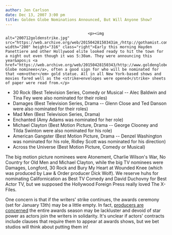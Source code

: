 ```yaml
---
author: Jen Carlson
date: Dec 13, 2007 3:00 pm
title: Golden Globe Nominations Announced, But Will Anyone Show?
---
```


	
										<p><img alt="200712goldenstrike.jpg" src="https://web.archive.org/web/20150428150343im_/http://gothamist.com/attachments/arts_jen/200712goldenstrike.jpg" width="200" height="316" class="right">Early this morning Hayden Panettiere and other Hollywood elite looked ready to hit the town for a night out even though it was 5:30am. They were announcing this year&apos;s <a href="https://web.archive.org/web/20150428150343/http://www.goldenglobes.org/news/id/81">Golden Globe nominees</a>, often a good sign for who will be nominated for that <em>other</em> gold statue. All in all New York-based shows and movies fared well as the <strike>envelopes were opened</strike> sheets of paper were read from.</p>

<ul>
<li>30 Rock (Best Television Series, Comedy or Musical -- Alec Baldwin and Tina Fey were also nominated for their roles)
</li><li>Damages (Best Television Series, Drama -- Glenn Close and Ted Danson were also nominated for their roles)
</li><li>Mad Men (Best Television Series, Drama)
</li><li>Enchanted (Amy Adams was nominated for her role)
</li><li>Michael Clayton (Best Motion Picture, Drama -- George Clooney and Tilda Swinton were also nominated for his role)
</li><li>American Gangster (Best Motion Picture, Drama -- Denzel Washington was nominated for his role, Ridley Scott was nominated for his direction)
</li><li>Across the Universe (Best Motion Picture, Comedy or Musical)
</li></ul>
The big motion picture nominees were Atonement, Charlie Wilson&apos;s War, No Country for Old Men and Michael Clayton, while the big TV nominees were Damages, Longford, 30 Rock and Bury My Heart at Wounded Knee (which was produced by Law &amp; Order producer Dick Wolf).  We reserve huhs for nominating Californication as Best TV Comedy and David Duchovny for Best Actor TV, but we supposed the Hollywood Foreign Press really loved The X-Files.  

<p>One concern is that if the writers&apos; strike continues, the awards ceremony (set for January 13th) may be a little empty.  In fact, <a href="https://web.archive.org/web/20150428150343/http://www.variety.com/awardcentral_article/VR1117977536.html?nav=news&amp;categoryid=1983&amp;cs=1">producers are concerned</a> the entire awards season may be lackluster and devoid of star power as actors join the writers in solidarity.  It&apos;s unclear if actors&apos; contracts include clauses that require them to appear at awards shows, but we bet studios will think about putting them in!<br>
</p>					
										
									
				